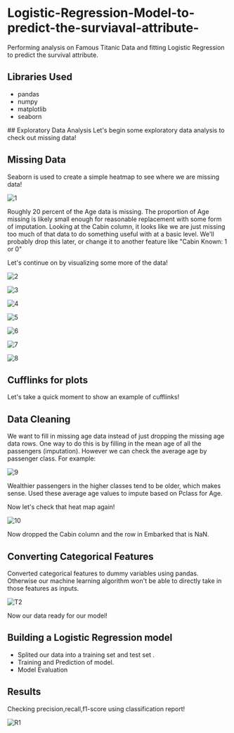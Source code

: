 # Logistic-Regression-Model-to-predict-the-surviaval-attribute-
Performing analysis on Famous Titanic Data and fitting Logistic Regression to predict the survival attribute.

## Libraries Used
<ul>
  <li>pandas</li>
  <li>numpy</li>
  <li>matplotlib</li>
  <li>seaborn</li>
</ul>
## Exploratory Data Analysis
Let's begin some exploratory data analysis to check out missing data!

## Missing Data
Seaborn is used to create a simple heatmap to see where we are missing data!

![1](https://user-images.githubusercontent.com/55116845/122254443-8ee36800-cee6-11eb-8387-2ff2a1d115de.png)

Roughly 20 percent of the Age data is missing. The proportion of Age missing is likely small enough for reasonable replacement with some form of imputation. Looking at the Cabin column, it looks like we are just missing too much of that data to do something useful with at a basic level. We'll probably drop this later, or change it to another feature like "Cabin Known: 1 or 0"

Let's continue on by visualizing some more of the data!

![2](https://user-images.githubusercontent.com/55116845/122254866-01ecde80-cee7-11eb-981b-5064bd054bd8.png)

![3](https://user-images.githubusercontent.com/55116845/122255137-44162000-cee7-11eb-8e5a-6cc39dde7565.png)

![4](https://user-images.githubusercontent.com/55116845/122255261-65770c00-cee7-11eb-90c1-a15234a8b8ec.png)

![5](https://user-images.githubusercontent.com/55116845/122255453-8e979c80-cee7-11eb-8cf6-72175c95f436.png)

![6](https://user-images.githubusercontent.com/55116845/122255485-99523180-cee7-11eb-885d-eebf65932820.png)

![7](https://user-images.githubusercontent.com/55116845/122255518-a2db9980-cee7-11eb-8c36-db57f3c5cce1.png)

![8](https://user-images.githubusercontent.com/55116845/122255565-b0911f00-cee7-11eb-8c72-fea55efcc582.png)

## Cufflinks for plots

Let's take a quick moment to show an example of cufflinks!

## Data Cleaning
We want to fill in missing age data instead of just dropping the missing age data rows. One way to do this is by filling in the mean age of all the passengers (imputation). However we can check the average age by passenger class. For example:

![9](https://user-images.githubusercontent.com/55116845/122256527-986dcf80-cee8-11eb-99de-a9997c869ccb.png)

Wealthier passengers in the higher classes tend to be older, which makes sense. Used these average age values to impute based on Pclass for Age.

Now let's check that heat map again!

![10](https://user-images.githubusercontent.com/55116845/122257227-3e213e80-cee9-11eb-9fa6-45a0cb350a2e.png)

Now dropped the Cabin column and the row in Embarked that is NaN.

## Converting Categorical Features
Converted categorical features to dummy variables using pandas. Otherwise our machine learning algorithm won't be able to directly take in those features as inputs.

![T2](https://user-images.githubusercontent.com/55116845/122259777-f3ed8c80-ceeb-11eb-8b94-5bb674586b23.PNG)

Now our data ready for our model!

## Building a Logistic Regression model
<ul>
  <li>Splited our data into a training set and test set .</li>
  <li>Training and Prediction of model.</li>
  <li>Model Evaluation</li>
  </ul>
  
## Results
Checking precision,recall,f1-score using classification report!

![R1](https://user-images.githubusercontent.com/55116845/122260661-f69cb180-ceec-11eb-91c7-49e2ce33b274.PNG)













